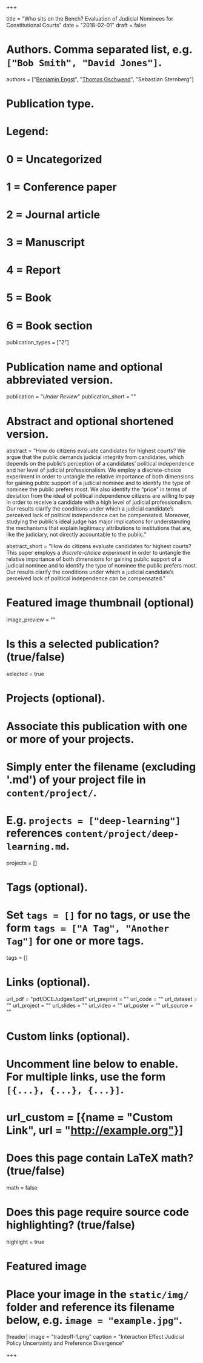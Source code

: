 +++

title = "Who sits on the Bench? Evaluation of Judicial Nominees for Constitutional Courts"
date = "2018-02-01"
draft = false

# Authors. Comma separated list, e.g. `["Bob Smith", "David Jones"]`.
authors = ["[Benjamin Engst](http://benjamin-engst.de/)", "[Thomas Gschwend](http://methods.sowi.uni-mannheim.de/thomas_gschwend/)", "Sebastian Sternberg"]

# Publication type.
# Legend:
# 0 = Uncategorized
# 1 = Conference paper
# 2 = Journal article
# 3 = Manuscript
# 4 = Report
# 5 = Book
# 6 = Book section
publication_types = ["2"]

# Publication name and optional abbreviated version.
publication = "*Under Review*"
publication_short = ""

# Abstract and optional shortened version.
abstract = "How do citizens evaluate candidates for highest courts? We argue that the public demands judicial integrity from candidates, which depends on the public’s perception of a candidates’ political independence and her level of judicial professionalism. We employ a discrete-choice experiment in order to untangle the relative importance of both dimensions for gaining public support of a judicial nominee and to identify the type of nominee the public prefers most. We also identify the “price” in terms of deviation from the ideal of political independence citizens are willing to pay in order to receive a candidate with a high level of judicial professionalism. Our results clarify the conditions under which a judicial candidate’s perceived lack of political independence can be compensated. Moreover, studying the public’s ideal judge has major implications for understanding the mechanisms that explain legitimacy attributions to institutions that are, like the judiciary, not directly accountable to the public."

abstract_short = "How do citizens evaluate candidates for highest courts? This paper employs a *discrete-choice experiment* in order to untangle the relative importance of both dimensions for gaining public support of a judicial nominee and to identify the type of nominee the public prefers most. Our results clarify the conditions under which a judicial candidate’s perceived lack of political independence can be compensated."

# Featured image thumbnail (optional)
image_preview = ""

# Is this a selected publication? (true/false)
selected = true

# Projects (optional).
#   Associate this publication with one or more of your projects.
#   Simply enter the filename (excluding '.md') of your project file in `content/project/`.
#   E.g. `projects = ["deep-learning"]` references `content/project/deep-learning.md`.
projects = []

# Tags (optional).
#   Set `tags = []` for no tags, or use the form `tags = ["A Tag", "Another Tag"]` for one or more tags.
tags = []

# Links (optional).
url_pdf = "pdf/DCEJudges1.pdf"
url_preprint = ""
url_code = ""
url_dataset = ""
url_project = ""
url_slides = ""
url_video = ""
url_poster = ""
url_source = ""

# Custom links (optional).
#   Uncomment line below to enable. For multiple links, use the form `[{...}, {...}, {...}]`.
# url_custom = [{name = "Custom Link", url = "http://example.org"}]

# Does this page contain LaTeX math? (true/false)
math = false

# Does this page require source code highlighting? (true/false)
highlight = true

# Featured image
# Place your image in the `static/img/` folder and reference its filename below, e.g. `image = "example.jpg"`.
[header]
image = "tradeoff-1.png"
caption = "Interaction Effect Judicial Policy Uncertainty and Preference Divergence"

+++
